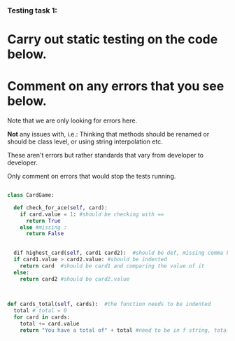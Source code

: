 ### Testing task 1:

# Carry out static testing on the code below.
# Comment on any errors that you see below.

Note that we are only looking for errors here.

**Not** any issues with, i.e.: 
Thinking that methods should be renamed or should be class level, or using string interpolation etc. 

These aren't errors but rather standards that vary from developer to developer. 

Only comment on errors that would stop the tests running.

```python

class CardGame:

  def check_for_ace(self, card): 
    if card.value = 1: #should be checking with ==
      return True
    else #missing :
      return False
   

  dif highest_card(self, card1 card2):  #should be def, missing comma between card1 and card2.
  if card1.value > card2.value: #should be indented
    return card  #should be card1 and comparing the value of it
  else:
    return card2 #should be card2.value
  


def cards_total(self, cards):  #the function needs to be indented
  total # total = 0
  for card in cards:
    total += card.value 
    return "You have a total of" + total #need to be in f string, total in {} and " after total, the whole line needs to be unindented once.
  
```
